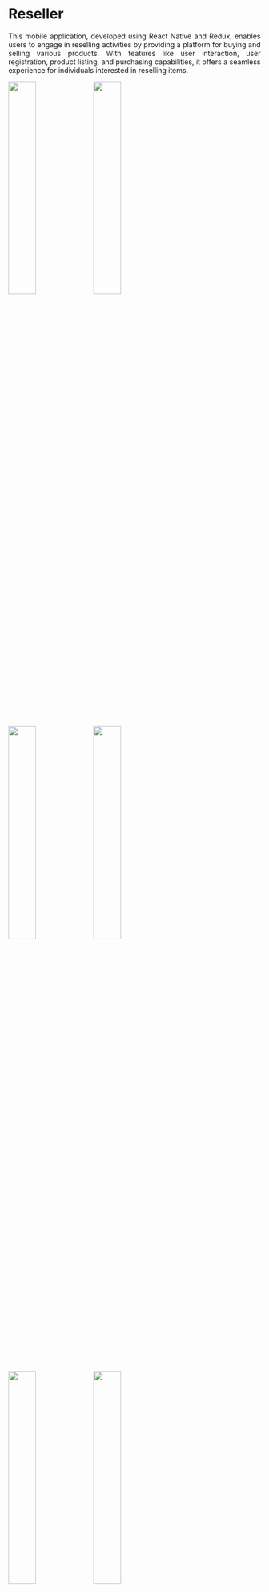 # Reseller

<p align="justify">
This mobile application, developed using React Native and Redux, enables users to engage in reselling activities by providing a platform for buying and selling various products. With features like user interaction, user registration, product listing, and purchasing capabilities, it offers a seamless experience for individuals interested in reselling items.
</p>

<img width="33%" src="https://github.com/nipunh/reseller/assets/26524611/045fa19c-3ce5-44c5-99f3-80eccbe5f0db" />
<img width="33%" src="https://github.com/nipunh/reseller/assets/26524611/2812b311-76e6-499f-bc18-2f539d9ac326" />
<img width="33%" src="https://github.com/nipunh/reseller/assets/26524611/8fd1ea05-28ed-4ab5-bd38-59440dcafef9" />
<img width="33%" src="https://github.com/nipunh/reseller/assets/26524611/5d5540e1-540b-406a-9ac5-efe4b9dd388f" />
<img width="33%" src="https://github.com/nipunh/reseller/assets/26524611/0ace1a5c-2767-405e-8383-b0245c6bd85c" />
<img width="33%" src="https://github.com/nipunh/reseller/assets/26524611/ee5352c3-6f6b-4dd2-b048-49b96ba49f1a" />




### Key Features
<ul>
<li><b>User Interaction</b>: Facilitates communication and interaction between buyers and sellers, allowing them to negotiate prices, ask questions, and exchange information.</li>
<li><b>User Registration</b>: Allows users to create accounts, manage their profiles, and personalize their preferences.</li>
<li><b>Product Selling</b>: Enables users to list items for sale, including product details, descriptions, and images.</li>
<li><b>Product Buying</b>: Provides a convenient purchasing process, allowing users to browse listings, add products to their cart, and complete transactions securely.</li>
<li><b>Search and Filters</b>: Offers search functionality and advanced filters to help users find specific products based on categories, price range, location, and more.</li>
</ul>

### Technologies Used

<li><b>React Native</b>: A cross-platform framework for building mobile applications using JavaScript and React.</li>
<li><b>Redux</b>: A predictable state container for JavaScript applications, ensuring centralized state management.</li>
